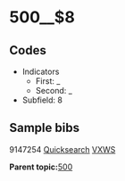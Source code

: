 # 500\_\_$8

## Codes

-   Indicators
    -   First: \_
    -   Second: \_
-   Subfield: 8

## Sample bibs

9147254 [Quicksearch](https://search.library.yale.edu/catalog/9147254) [VXWS](http://prodorbis.library.yale.edu:7014/vxws/GetHoldingsService?bibId=9147254)

**Parent topic:**[500](../../tags/500/500.md)

